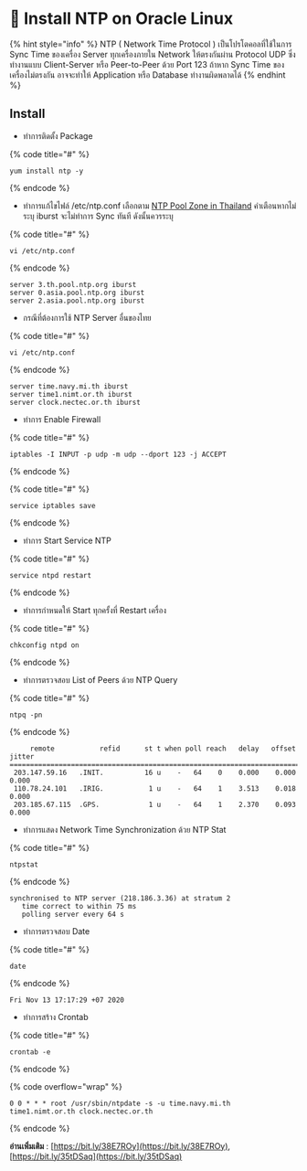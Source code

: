 # 🍎 Install NTP on Oracle Linux

{% hint style="info" %}
NTP ( Network Time Protocol ) เป็นโปรโตคอลที่ใช้ในการ Sync Time ของเครื่อง Server ทุกเครื่องภายใน Network ให้ตรงกันผ่าน Protocol UDP ซึ่งทำงานแบบ Client-Server หรือ Peer-to-Peer ด้วย Port 123 ถ้าหาก Sync Time ของเครื่องไม่ตรงกัน อาจจะทำให้ Application หรือ Database ทำงานผิดพลาดได้&#x20;
{% endhint %}

## **Install**

* ทำการติดตั้ง Package

{% code title="#" %}
```
yum install ntp -y
```
{% endcode %}

* ทำการแก้ไขไฟล์ /etc/ntp.conf เลือกตาม [NTP Pool Zone in Thailand](https://www.pool.ntp.org/zone/th) คำเตือนหากไม่ระบุ iburst จะไม่ทำการ Sync ทันที ดังนั้นควรระบุ

{% code title="#" %}
```
vi /etc/ntp.conf
```
{% endcode %}

```
server 3.th.pool.ntp.org iburst
server 0.asia.pool.ntp.org iburst
server 2.asia.pool.ntp.org iburst
```

* กรณีที่ต้องการใช้ NTP Server อื่นของไทย

{% code title="#" %}
```
vi /etc/ntp.conf
```
{% endcode %}

```
server time.navy.mi.th iburst
server time1.nimt.or.th iburst
server clock.nectec.or.th iburst
```

* ทำการ Enable Firewall

{% code title="#" %}
```
iptables -I INPUT -p udp -m udp --dport 123 -j ACCEPT
```
{% endcode %}

{% code title="#" %}
```
service iptables save
```
{% endcode %}

* ทำการ Start Service NTP

{% code title="#" %}
```
service ntpd restart
```
{% endcode %}

* ทำการกำหนดให้ Start ทุกครั้งที่ Restart เครื่อง

{% code title="#" %}
```
chkconfig ntpd on
```
{% endcode %}

* ทำการตรวจสอบ List of Peers ด้วย NTP Query

{% code title="#" %}
```
ntpq -pn
```
{% endcode %}

```
     remote           refid      st t when poll reach   delay   offset  jitter
==============================================================================
 203.147.59.16   .INIT.          16 u    -   64    0    0.000    0.000   0.000
 110.78.24.101   .IRIG.           1 u    -   64    1    3.513    0.018   0.000
 203.185.67.115  .GPS.            1 u    -   64    1    2.370    0.093   0.000
```

* ทำการแสดง Network Time Synchronization ด้วย NTP Stat

{% code title="#" %}
```
ntpstat
```
{% endcode %}

```
synchronised to NTP server (218.186.3.36) at stratum 2
   time correct to within 75 ms
   polling server every 64 s
```

* ทำการตรวจสอบ Date

{% code title="#" %}
```
date
```
{% endcode %}

```
Fri Nov 13 17:17:29 +07 2020
```

* ทำการสร้าง Crontab

{% code title="#" %}
```
crontab -e
```
{% endcode %}

{% code overflow="wrap" %}
```
0 0 * * * root /usr/sbin/ntpdate -s -u time.navy.mi.th time1.nimt.or.th clock.nectec.or.th
```
{% endcode %}

**อ่านเพิ่มเติม** : [https://bit.ly/38E7ROy](https://bit.ly/38E7ROy), [https://bit.ly/35tDSaq](https://bit.ly/35tDSaq)
